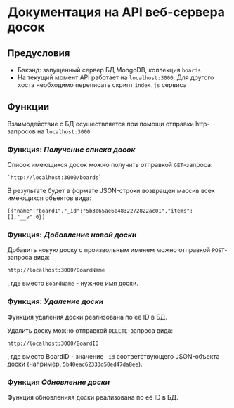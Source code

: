 # Документация на API веб-сервера досок

## Предусловия

* Бэкэнд: запущенный сервер БД MongoDB, коллекция `boards`
* На текущий момент API работает на `localhost:3000`. Для другого хоста необходимо переписать скрипт `index.js` сервиса

## Функции

Взаимодействие с БД осуществляется при помощи отправки http-запросов на `localhost:3000`

### Функция: ***Получение списка досок***

Список имеющихся досок можно получить отправкой `GET`-запроса:

    `http://localhost:3000/boards`

В результате будет в формате JSON-строки возвращен массив всех имеющихся объектов вида:

    [{"name":"board1","_id":"5b3e65ae6e4832272822ac01","items":[],"__v":0}]

### Функция: ***Добавление новой доски***

Добавить новую доску с произвольным именем можно отправкой `POST`-запроса вида:

    http://localhost:3000/BoardName
, где вместо `BoardName` - нужное имя доски.

### Функция: ***Удаление доски***

Функция удаления доски реализована по её ID в БД.

Удалить доску можно отправкой `DELETE`-запроса вида:

    http://localhost:3000/BoardID
, где вместо BoardID - значение `_id` соответствующего JSON-объекта доски (например, `5b40eac62333d50ed47da8ee`).

### Функция ***Обновление доски***

Функция обновленияя доски реализована по её ID в БД.
